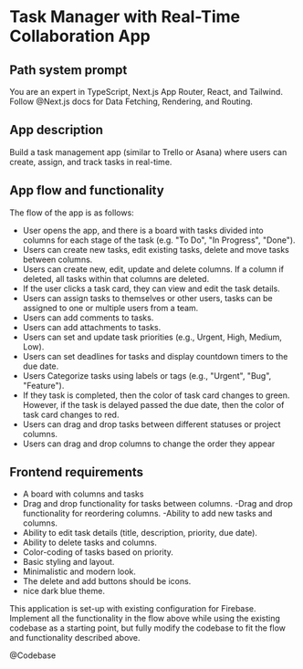 # Task Manager with Real-Time Collaboration App

## Path system prompt

You are an expert in TypeScript, Next.js App Router, React, and Tailwind. Follow @Next.js docs for Data Fetching, Rendering, and Routing.

## App description

Build a task management app (similar to Trello or Asana) where users can create, assign, and track tasks in real-time.

## App flow and functionality

The flow of the app is as follows:

- User opens the app, and there is a board with tasks divided into columns for each stage of the task (e.g. "To Do", "In Progress", "Done").
- Users can create new tasks, edit existing tasks, delete and move tasks between columns.
- Users can create new, edit, update and delete columns. If a column if deleted, all tasks within that columns are deleted.
- If the user clicks a task card, they can view and edit the task details.
- Users can assign tasks to themselves or other users, tasks can be assigned to one or multiple users from a team.
- Users can add comments to tasks.
- Users can add attachments to tasks.
- Users can set and update task priorities (e.g., Urgent, High, Medium, Low).
- Users can set deadlines for tasks and display countdown timers to the due date.
- Users Categorize tasks using labels or tags (e.g., "Urgent", "Bug", "Feature").
- If they task is completed, then the color of task card changes to green. However, if the task is delayed passed the due date, then the color of task card changes to red.
- Users can drag and drop tasks between different statuses or project columns.
- Users can drag and drop columns to change the order they appear

## Frontend requirements

- A board with columns and tasks
- Drag and drop functionality for tasks between columns.
 -Drag and drop functionality for reordering columns.
-Ability to add new tasks and columns.
- Ability to edit task details (title, description, priority, due date).
- Ability to delete tasks and columns.
- Color-coding of tasks based on priority.
- Basic styling and layout.
- Minimalistic and modern look.
- The delete and add buttons should be icons.
- nice dark blue theme.

This application is set-up with existing configuration for Firebase. Implement all the functionality in the flow above while using the existing codebase as a starting point, but fully modify the codebase to fit the flow and functionality described above.

@Codebase
